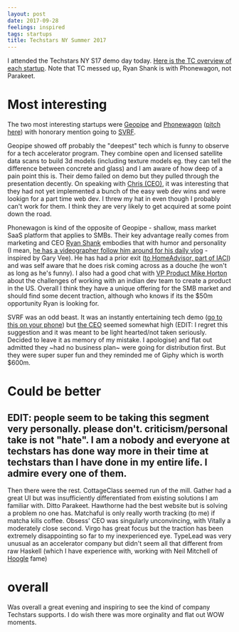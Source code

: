 ```yaml
---
layout: post
date: 2017-09-28
feelings: inspired
tags: startups
title: Techstars NY Summer 2017
---
```


I attended the Techstars NY S17 demo day today. [Here is the TC overview of each startup](https://techcrunch.com/2017/09/28/techstars-nyc-summer-2017/). Note that TC messed up, Ryan Shank is with Phonewagon, not Parakeet.

# Most interesting

The two most interesting startups were [Geopipe](https://geopi.pe/) and [Phonewagon](https://phonewagon.com/) ([pitch here](https://techstars.wistia.com/medias/hgpk0rsjmy)) with honorary mention going to [SVRF](https://www.svrf.com/).

Geopipe showed off probably the "deepest" tech which is funny to observe for a tech accelerator program. They combine open and licensed satellite data scans to build 3d models (including texture models eg. they can tell the difference between concrete and glass) and I am aware of how deep of a pain point this is. Their demo failed on demo but they pulled through the presentation decently. On speaking with [Chris (CEO)](https://www.linkedin.com/in/drcmitchell), it was interesting that they had not yet implemented a bunch of the easy web dev wins and were lookign for a part time web dev. I threw my hat in even though I probably can't work for them. I think they are very likely to get acquired at some point down the road.

Phonewagon is kind of the opposite of Geopipe - shallow, mass market SaaS platform that applies to SMBs. Their key advantage really comes from marketing and CEO [Ryan Shank](http://youtube.com/c/RyanShank) embodies that with humor and personality (I mean, [he has a videographer follow him around for his daily vlog](https://twitter.com/ryanashank) - inspired by Gary Vee). He has had a prior exit ([to HomeAdvisor, part of IACI](http://www.prnewswire.com/news-releases/homeadvisor-acquires-a-majority-stake-in-field-service-management-software-mhelpdesk-273740321.html)) and was self aware that he does risk coming across as a douche (he won't as long as he's funny). I also had a good chat with [VP Product Mike Horton](https://www.themikehorton.com/) about the challenges of working with an indian dev team to create a product in the US. Overall I think they have a unique offering for the SMB market and should find some decent traction, although who knows if its the $50m opportunity Ryan is looking for.

SVRF was an odd beast. It was an instantly entertaining tech demo ([go to this on your phone](https://www.svrf.com/)) but [the CEO](https://www.linkedin.com/in/sophiaedm/) seemed somewhat high (EDIT: I regret this suggestion and it was meant to be light hearted/not taken seriously. Decided to leave it as memory of my mistake. I apologise) and flat out admitted they ~had no business plan~ were going for distribution first. But they were super super fun and they reminded me of Giphy which is worth $600m.

# Could be better

## EDIT: people seem to be taking this segment very personally. please don't. criticism/personal take is not "hate". I am a nobody and everyone at techstars has done way more in their time at techstars than I have done in my entire life. I admire every one of them.

Then there were the rest. CottageClass seemed run of the mill. Gather had a great UI but was insufficiently differentiated from existing solutions I am familiar with. Ditto Parakeet. Hawthorne had the best website but is solving a problem no one has. Matchaful is only really worth tracking (to me) if matcha kills coffee. Obsess' CEO was singularly unconvincing, with Vitally a moderately close second. Virgo has great focus but the traction has been extremely disappointing so far to my inexperienced eye. TypeLead was very unusual as an accelerator company but didn't seem all that different from raw Haskell (which I have experience with, working with Neil Mitchell of [Hoogle](https://www.haskell.org/hoogle/) fame)

# overall

Was overall a great evening and inspiring to see the kind of company Techstars supports. I do wish there was more orginality and flat out WOW moments.

